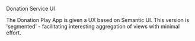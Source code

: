 Donation Service UI

The Donation Play App is given a UX based on Semantic UI. This version is 'segmented' - facilitating interesting aggregation of views with minimal effort.